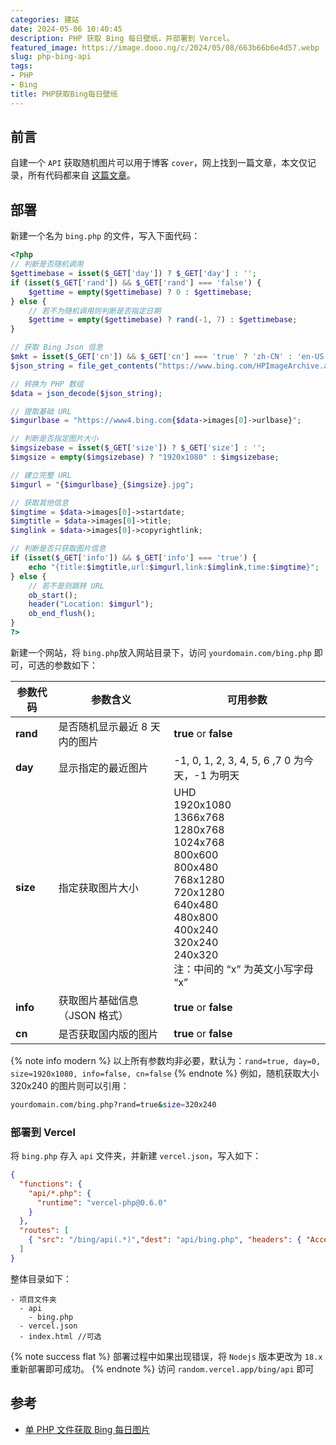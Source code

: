 ```yaml
---
categories: 建站
date: 2024-05-06 10:40:45
description: PHP 获取 Bing 每日壁纸，并部署到 Vercel。
featured_image: https://image.dooo.ng/c/2024/05/08/663b66b6e4d57.webp
slug: php-bing-api
tags:
- PHP
- Bing
title: PHP获取Bing每日壁纸
---
```

## 前言
自建一个 `API` 获取随机图片可以用于博客 `cover`，网上找到一篇文章，本文仅记录，所有代码都来自 [这篇文章](https://yjk.im.sb/get-bing-daily-images/)。

## 部署
新建一个名为 `bing.php` 的文件，写入下面代码：
```php
<?php
// 判断是否随机调用
$gettimebase = isset($_GET['day']) ? $_GET['day'] : '';
if (isset($_GET['rand']) && $_GET['rand'] === 'false') {
    $gettime = empty($gettimebase) ? 0 : $gettimebase;
} else {
    // 若不为随机调用则判断是否指定日期
    $gettime = empty($gettimebase) ? rand(-1, 7) : $gettimebase;
}

// 获取 Bing Json 信息
$mkt = isset($_GET['cn']) && $_GET['cn'] === 'true' ? 'zh-CN' : 'en-US';
$json_string = file_get_contents("https://www.bing.com/HPImageArchive.aspx?format=js&idx=$gettime&n=1&mkt=$mkt");

// 转换为 PHP 数组
$data = json_decode($json_string);

// 提取基础 URL
$imgurlbase = "https://www4.bing.com{$data->images[0]->urlbase}";

// 判断是否指定图片大小
$imgsizebase = isset($_GET['size']) ? $_GET['size'] : '';
$imgsize = empty($imgsizebase) ? "1920x1080" : $imgsizebase;

// 建立完整 URL
$imgurl = "{$imgurlbase}_{$imgsize}.jpg";

// 获取其他信息
$imgtime = $data->images[0]->startdate;
$imgtitle = $data->images[0]->title;
$imglink = $data->images[0]->copyrightlink;

// 判断是否只获取图片信息
if (isset($_GET['info']) && $_GET['info'] === 'true') {
    echo "{title:$imgtitle,url:$imgurl,link:$imglink,time:$imgtime}";
} else {
    // 若不是则跳转 URL
    ob_start();
    header("Location: $imgurl");
    ob_end_flush();
}
?>
```
新建一个网站，将 `bing.php`放入网站目录下，访问 `yourdomain.com/bing.php` 即可，可选的参数如下：

| 参数代码 | 参数含义                      | 可用参数                                                     |
| -------- | ----------------------------- | ------------------------------------------------------------ |
| **rand** | 是否随机显示最近 8 天内的图片 | **true** or **false**                                        |
| **day**  | 显示指定的最近图片            | -1, 0, 1, 2, 3, 4, 5, 6 ,7 0 为今天，-1 为明天               |
| **size** | 指定获取图片大小              | UHD<br />1920x1080<br />1366x768<br />1280x768<br />1024x768<br />800x600<br />800x480<br />768x1280<br />720x1280<br />640x480<br />480x800<br />400x240<br />320x240<br />240x320<br />注：中间的 “x” 为英文小写字母 “x” |
| **info** | 获取图片基础信息（JSON 格式） | **true** or **false**                                        |
| **cn**   | 是否获取国内版的图片          | **true** or **false**                                        |

{% note info modern %}
以上所有参数均非必要，默认为：`rand=true, day=0, size=1920x1080, info=false, cn=false`
{% endnote %}
例如，随机获取大小 320x240 的图片则可以引用：
```bash
yourdomain.com/bing.php?rand=true&size=320x240
```
### 部署到 Vercel
将 `bing.php` 存入 `api` 文件夹，并新建 `vercel.json`，写入如下：
```json
{
  "functions": {
    "api/*.php": {
      "runtime": "vercel-php@0.6.0"
    }
  },
  "routes": [
  	{ "src": "/bing/api(.*)","dest": "api/bing.php", "headers": { "Access-Control-Allow-Origin": "*" }}
  ]
}
```
整体目录如下：
```
- 项目文件夹
  - api
    - bing.php
  - vercel.json
  - index.html //可选
```
{% note success flat %}
部署过程中如果出现错误，将 `Nodejs` 版本更改为 `18.x` 重新部署即可成功。
{% endnote %}
访问 `random.vercel.app/bing/api` 即可


## 参考
- [单 PHP 文件获取 Bing 每日图片](https://yjk.im.sb/get-bing-daily-images/#)